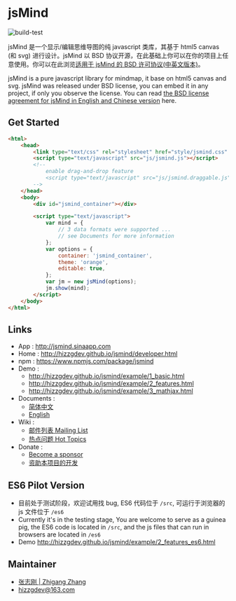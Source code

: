 # jsMind

![build-test](https://github.com/hizzgdev/jsmind/actions/workflows/node.js.yml/badge.svg)

jsMind 是一个显示/编辑思维导图的纯 javascript 类库，其基于 html5 canvas (和 svg) 进行设计。jsMind 以 BSD 协议开源，在此基础上你可以在你的项目上任意使用。你可以在此浏览[适用于 jsMind 的 BSD 许可协议(中英文版本)][3]。

jsMind is a pure javascript library for mindmap, it base on html5 canvas and svg. jsMind was released under BSD license, you can embed it in any project, if only you observe the license. You can read [the BSD license agreement for jsMind in English and Chinese version][3] here.

## Get Started

```html
<html>
    <head>
        <link type="text/css" rel="stylesheet" href="style/jsmind.css" />
        <script type="text/javascript" src="js/jsmind.js"></script>
        <!--
            enable drag-and-drop feature
            <script type="text/javascript" src="js/jsmind.draggable.js"></script>
        -->
    </head>
    <body>
        <div id="jsmind_container"></div>

        <script type="text/javascript">
            var mind = {
                // 3 data formats were supported ...
                // see Documents for more information
            };
            var options = {
                container: 'jsmind_container',
                theme: 'orange',
                editable: true,
            };
            var jm = new jsMind(options);
            jm.show(mind);
        </script>
    </body>
</html>
```

## Links

-   App : <http://jsmind.sinaapp.com>
-   Home : <http://hizzgdev.github.io/jsmind/developer.html>
-   npm : <https://www.npmjs.com/package/jsmind>
-   Demo :
    -   <http://hizzgdev.github.io/jsmind/example/1_basic.html>
    -   <http://hizzgdev.github.io/jsmind/example/2_features.html>
    -   <http://hizzgdev.github.io/jsmind/example/3_mathjax.html>
-   Documents :
    -   [简体中文][1]
    -   [English][2]
-   Wiki :
    -   [邮件列表 Mailing List](../../wiki/MailingList)
    -   [热点问题 Hot Topics](../../wiki/HotTopics)
-   Donate :
    -   [Become a sponsor][4]
    -   [资助本项目的开发][5]

## ES6 Pilot Version

-   目前处于测试阶段，欢迎试用找 bug, ES6 代码位于 `/src`, 可运行于浏览器的 js 文件位于 `/es6`
-   Currently it's in the testing stage, You are welcome to serve as a guinea pig, the ES6 code is located in `/src`, and the js files that can run in browsers are located in `/es6`
-   Demo <http://hizzgdev.github.io/jsmind/example/2_features_es6.html>

## Maintainer
- [张志刚 | Zhigang Zhang](https://hizzgdev.github.io)
- hizzgdev@163.com

[1]: docs/zh/index.md
[2]: docs/en/index.md
[3]: LICENSE
[4]: https://github.com/sponsors/hizzgdev
[5]: http://hizzgdev.github.io/jsmind/donate.html
